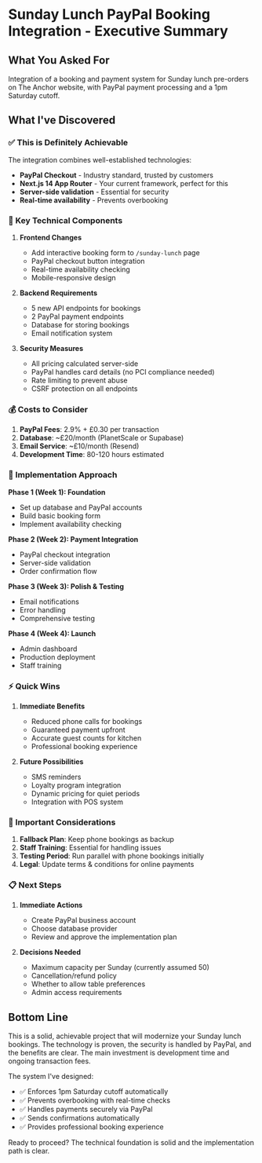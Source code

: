 # Sunday Lunch PayPal Booking Integration - Executive Summary

## What You Asked For
Integration of a booking and payment system for Sunday lunch pre-orders on The Anchor website, with PayPal payment processing and a 1pm Saturday cutoff.

## What I've Discovered

### ✅ This is Definitely Achievable
The integration combines well-established technologies:
- **PayPal Checkout** - Industry standard, trusted by customers
- **Next.js 14 App Router** - Your current framework, perfect for this
- **Server-side validation** - Essential for security
- **Real-time availability** - Prevents overbooking

### 🔧 Key Technical Components

1. **Frontend Changes**
   - Add interactive booking form to `/sunday-lunch` page
   - PayPal checkout button integration
   - Real-time availability checking
   - Mobile-responsive design

2. **Backend Requirements**
   - 5 new API endpoints for bookings
   - 2 PayPal payment endpoints
   - Database for storing bookings
   - Email notification system

3. **Security Measures**
   - All pricing calculated server-side
   - PayPal handles card details (no PCI compliance needed)
   - Rate limiting to prevent abuse
   - CSRF protection on all endpoints

### 💰 Costs to Consider

1. **PayPal Fees**: 2.9% + £0.30 per transaction
2. **Database**: ~£20/month (PlanetScale or Supabase)
3. **Email Service**: ~£10/month (Resend)
4. **Development Time**: 80-120 hours estimated

### 🚀 Implementation Approach

**Phase 1 (Week 1): Foundation**
- Set up database and PayPal accounts
- Build basic booking form
- Implement availability checking

**Phase 2 (Week 2): Payment Integration**
- PayPal checkout integration
- Server-side validation
- Order confirmation flow

**Phase 3 (Week 3): Polish & Testing**
- Email notifications
- Error handling
- Comprehensive testing

**Phase 4 (Week 4): Launch**
- Admin dashboard
- Production deployment
- Staff training

### ⚡ Quick Wins

1. **Immediate Benefits**
   - Reduced phone calls for bookings
   - Guaranteed payment upfront
   - Accurate guest counts for kitchen
   - Professional booking experience

2. **Future Possibilities**
   - SMS reminders
   - Loyalty program integration
   - Dynamic pricing for quiet periods
   - Integration with POS system

### 🚨 Important Considerations

1. **Fallback Plan**: Keep phone bookings as backup
2. **Staff Training**: Essential for handling issues
3. **Testing Period**: Run parallel with phone bookings initially
4. **Legal**: Update terms & conditions for online payments

### 📋 Next Steps

1. **Immediate Actions**
   - Create PayPal business account
   - Choose database provider
   - Review and approve the implementation plan

2. **Decisions Needed**
   - Maximum capacity per Sunday (currently assumed 50)
   - Cancellation/refund policy
   - Whether to allow table preferences
   - Admin access requirements

## Bottom Line

This is a solid, achievable project that will modernize your Sunday lunch bookings. The technology is proven, the security is handled by PayPal, and the benefits are clear. The main investment is development time and ongoing transaction fees.

The system I've designed:
- ✅ Enforces 1pm Saturday cutoff automatically
- ✅ Prevents overbooking with real-time checks
- ✅ Handles payments securely via PayPal
- ✅ Sends confirmations automatically
- ✅ Provides professional booking experience

Ready to proceed? The technical foundation is solid and the implementation path is clear.